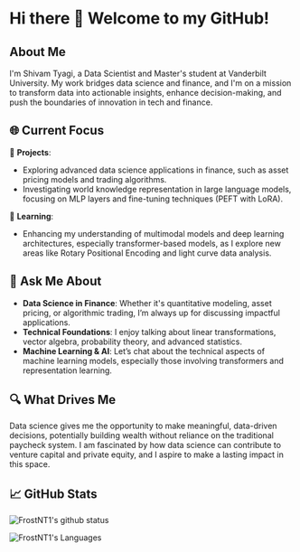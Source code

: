 # Hi there 👋 Welcome to my GitHub!

## About Me
I'm Shivam Tyagi, a Data Scientist and Master's student at Vanderbilt University. My work bridges data science and finance, and I'm on a mission to transform data into actionable insights, enhance decision-making, and push the boundaries of innovation in tech and finance.

## 🌐 Current Focus
🔭 **Projects**:  
- Exploring advanced data science applications in finance, such as asset pricing models and trading algorithms.
- Investigating world knowledge representation in large language models, focusing on MLP layers and fine-tuning techniques (PEFT with LoRA).

🌱 **Learning**:  
- Enhancing my understanding of multimodal models and deep learning architectures, especially transformer-based models, as I explore new areas like Rotary Positional Encoding and light curve data analysis.

## 💬 Ask Me About
- **Data Science in Finance**: Whether it's quantitative modeling, asset pricing, or algorithmic trading, I’m always up for discussing impactful applications.
- **Technical Foundations**: I enjoy talking about linear transformations, vector algebra, probability theory, and advanced statistics.
- **Machine Learning & AI**: Let’s chat about the technical aspects of machine learning models, especially those involving transformers and representation learning.

## 🔍 What Drives Me
Data science gives me the opportunity to make meaningful, data-driven decisions, potentially building wealth without reliance on the traditional paycheck system. I am fascinated by how data science can contribute to venture capital and private equity, and I aspire to make a lasting impact in this space.

## 📈 GitHub Stats
![FrostNT1's github status](https://github-readme-stats.vercel.app/api?username=FrostNT1&show_icons=true&count_private=true&hide=stars,issues)

![FrostNT1's Languages](https://github-readme-stats.vercel.app/api/top-langs/?username=FrostNT1)

<!-- Connect with me on LinkedIn or follow my journey here on GitHub as I build projects, explore data-driven solutions, and share my learnings along the way. Stay tuned for articles and tutorials! -->

